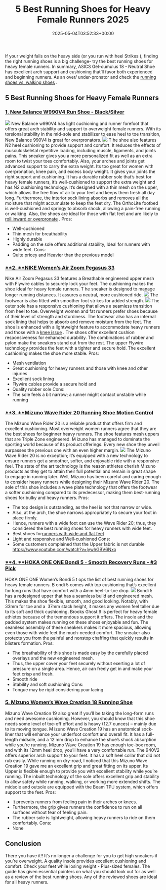 ﻿---
layout: post
title: 5 Best Running Shoes for Heavy Female Runners 2025
date: '2025-05-04T03:52:33+00:00'
categories:
- Product Reviews
- Running shoes
tags: []
slug: /best-running-shoes-for-heavy-female-runners/
lastmod: 2025-05-07T12:21:25+03:00
---

If your weight falls on the heavy side (or you run
with heel Strikes
), finding the right running shoes is a big challenge- try the best running shoes for heavy female runners.
In summary, ASICS Gel-cumulus 18 - Neutral Shoe has excellent arch support and cushioning that’ll favor both experienced and beginning runners.
As an over/ under-pronator and check the
[running shoes vs. walking shoes](https://pestpolicy.com/running-shoes-vs-walking-shoes-for-weight-loss/)
.
## 5 Best Running Shoes for Heavy Female Runners
### [1. New Balance W990V4 Run Shoe - Black/Silver](https://www.amazon.com/dp/B015XY999K/?tag=p-policy-20)
![](/assets/img/e/ir)
New Balance w990V4 has light cushioning and runner forefoot that offers great arch stability and support to overweight female runners. With its torsional stability in the mid-sole and stabilizer to ease heel to toe transition, New Balance 990V4 is great for overpronators.
![](/assets/img/04/Best-Running-Shoes-for-Heavy-Female-Runners-300x200.jpg)
T
he shoe also features N2 heel cushioning to provide support and comfort. It reduces the effects of musculoskeletal repetitive loading, including muscle, ligaments, and joints pains. This sneaker gives you a more personalized fit as well as an extra room to twist your toes comfortably.
Also, your arches and joints get advanced support to carry the extra weight. Its too great for women with overpronation, knee pain, and excess body weight. It gives your joints the right support and cushioning.
It has a durable rubber sole that’s best for heavy female runners, it’s well-cushioned to support the extra weight and has N2 cushioning technology.
It’s designed with a thin mesh on the upper, which allows the free flow of air to your feet and keeps them fresh all day long. Furthermore, the interior sock lining absorbs and removes all the moisture that might accumulate to keep the feet dry.
The OrthoLite footbed is well-cushioned and springy to absorb shock, allowing a pain-free running or walking. Also, the shoes are ideal for those with flat feet and are likely to
[roll inward or overpronate](https://pestpolicy.com/best-running-shoes-for-posterior-tibial-tendonitis/)
.
Pros:
- Well-cushioned
- Thin mesh for breathability
- Highly durable
- Padding on the sole offers additional stability, Ideal for runners with wide feet.
Cons:
- Quite pricey and Heavier than the previous model
### [**2. **NIKE Women’s Air Zoom Pegasus 33](https://www.amazon.com/dp/B014EC7RF0/?tag=p-policy-20)
Nike Air Zoom Pegasus 33 features a Breathable engineered upper mesh with Flywire cables to securely lock your feet. The cushioning makes the shoe ideal for heavy female runners.
T
he sneaker is designed to manage longer running distances. It assures a neutral, more cushioned ride.
![](/assets/img/e/ir)
The footwear is also fitted with smoother foot strikes for added strength.
![](/assets/img/04/Best-Running-Shoes-for-Heavy-Female-Runners-300x200.jpg)
The outer sole has a responsive cushioning that allows a seamless transition from heel to toe. Overweight women and fat runners prefer shoes because of their level of strength and sturdiness.
The footwear also has an internal sock lining that helps to absorb and remove moisture from the feet. The shoe is enhanced with a lightweight feature to accommodate heavy runners and those with a
[knee issue](https://pestpolicy.com/best-running-shoes-for-bad-knees/)
.
The shoes offer excellent cushion responsiveness for enhanced durability. The combinations of rubber and pylon make the sneakers stand out from the rest.
The upper Flywire technology provides the feet with a tighter and secure hold. The excellent cushioning makes the shoe more stable.
Pros:
- Mesh ventilation
- Great cushioning for heavy runners and those with knee and other injuries
- Excellent sock lining
- Flywire cables provide a secure hold and
- Quality rubber sole
Cons:
- The sole feels a bit narrow; a runner might contact unstable while running
### [**3. **Mizuno Wave Rider 20 Running Shoe Motion Control](https://www.amazon.com/dp/B01H3EAOIS/?tag=p-policy-20)
The Mizuno Wave Rider 20 is a reliable product that offers firm and excellent cushioning. Most overweight women runners agree that they are the best shoes for beginner heavy runners. The shoe features mesh uppers that are Triple Zone engineered.
M
izuno has managed to dominate the sporting world because of its product offerings. Every new shoe they unveil surpasses the previous one with an even higher margin.
![](/assets/img/e/ir)
The Mizuno Wave Rider 20 is no exception; it’s equipped with a new technology to ensure runners get a smoother, softer, and enjoyable ride with a responsive feel.
The state of the art technology is the reason athletes cherish Mizuno products as they get to attain their full potential and remain in great shape to engage in running later.
Well, Mizuno has been careful and caring enough to consider heavy runners while designing their Mizuno Wave Rider 20.
The sole of this shoe includes a wave plate technology that offers the footwear a softer cushioning compared to its predecessor, making them best-running shoes for bulky and heavy runners.
Pros:
- The top design is outstanding, as the heel is not that narrow or wide.
- Also, at the arch, the shoe narrows appropriately to secure your foot in place firmly.
- Hence, runners with a wide foot can use the Wave Rider 20; thus, they considered the best running shoes for heavy runners with wide feet.
- Best shoes for[runners with wide and flat feet](https://pestpolicy.com/best-running-shoes-for-men-with-flat-feet/)
- Light and responsive and Well-cushioned
Cons:
- Some customers complained that the Upper fabric is not durable
https://www.youtube.com/watch?v=lywhGBV6Nxo
### [**4. **HOKA ONE ONE Bondi 5 - Smooth Recovery Runs - #3 Pick](https://www.amazon.com/dp/B078XMRD8Z/?tag=p-policy-20)
HOKA ONE ONE Women’s Bondi 5 t
ops the list of best running shoes for heavy female runners. B
ondi 5 comes with top cushioning that’s excellent for long runs that have comfort with a 4mm heel-to-toe drop.
![](/assets/img/e/ir)
Bondi 5 has a redesigned upper that has a seamless build and engineered mesh. This makes the shoe flexible, smooth, and good looking. Notably, with 33mm for toe and a  37mm stack height, it makes any women feel taller due to its soft and thick cushioning.
Brooks Ghost 9 is perfect for heavy female athletes because of the tremendous support it offers. The insole and the padded system makes running on these shoes enjoyable and fun.
The seamless assembly of these sneakers makes it more spacious, allowing even those with wide feet the much-needed comfort. The sneaker also protects you from the painful and nonstop chaffing that quickly results in blisters formation.
Pros:
- The breathability of this shoe is made easy by the carefully placed overlays and the new engineered mesh.
- Thus, the upper cover your feet securely without exerting a lot of pressure on a single area. Hence, air can freely get in and make your feet crisp and fresh.
- Smooth ride
- Stability and soft cushioning
Cons:
- Tongue may be rigid considering your lacing
### [5. Mizuno Women’s Wave Creation 18 Running Shoe](https://www.amazon.com/dp/B019PAPS7U/?tag=p-policy-20)
Mizuno Wave Creation 19 also great if you’ll be taking the long-form runs and need awesome cushioning. However, you should know that this shoe needs some level of toe-off effort and is heavy (12.7 ounces) – mainly due to its moving tongue.
M
izuno Wave Creation 19 has an anatomical sock-liner that will enhance your underfoot comfort and overall fit. It has a full-length midsole, and a 12 mm drop to enhance the shoe’s shock absorption while you’re running.
Mizuno Wave Creation 19 has enough toe-box room, and with its 12mm heel drop, you’ll have a very comfortable run. The 940V2 offers superior arch support to your feet.
It has a soft heel collar that did not rub easily. While running on dry-road, I noticed that this Mizuno Wave Creation 19 gave me an excellent grip and great fitting on its upper. Its Upper is flexible enough to provide you with excellent stability while you’re running.
The inbuilt technology of the sole offers excellent grip and stability to allow safety while running, walking, or working more extended shifts. The midsole and outsole are equipped with the Beam TPU system, which offers support to the feet.
Pros:
- It prevents runners from feeling pain in their arches or knees.
- Furthermore, the grip gives runners the confidence to run on all surfaces without fear of feeling pain.
- The rubber sole is lightweight, allowing heavy runners to ride on them comfortably.
Cons:
- None
## **Conclusion**
There you have it!! It’s no longer a challenge for you to get high sneakers if you’re overweight.
A quality insole provides excellent cushioning and comfort. Check your feet while losing weight - Plus-sized females.
The guide has given essential pointers on what you should look out for as well as a review of the best running shoes. Any of the reviewed shoes are ideal for all heavy runners.